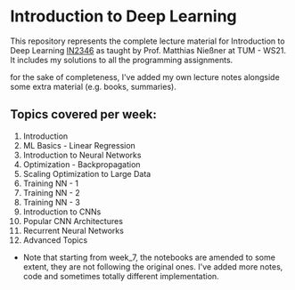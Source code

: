 # Introduction to Deep Learning


This repository represents the complete lecture material for Introduction to Deep Learning [IN2346](https://niessner.github.io/I2DL/) as taught by Prof. Matthias Nießner at TUM - WS21. It includes my solutions to all the programming assignments.

for the sake of completeness, I've added my own lecture notes alongside some extra material (e.g. books, summaries).


Topics covered per week:
-----------------------------

1. Introduction
2. ML Basics - Linear Regression
3. Introduction to Neural Networks
4. Optimization - Backpropagation
5. Scaling Optimization to Large Data
6. Training NN - 1
7. Training NN - 2
8. Training NN - 3
9. Introduction to CNNs
10. Popular CNN Architectures
11. Recurrent Neural Networks
12. Advanced Topics

* Note that starting from week_7, the notebooks are amended to some extent, they are not following the original ones. I've added more notes, code and sometimes totally different implementation.
